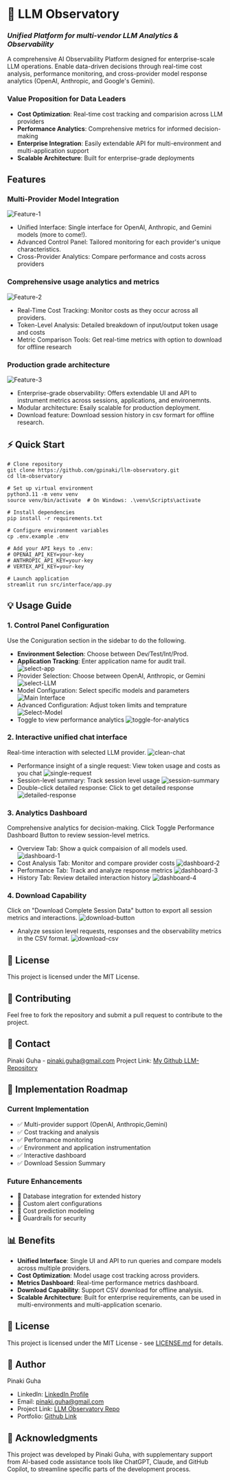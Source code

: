 # 🔭 LLM Observatory
### _Unified Platform for multi-vendor LLM Analytics & Observability_

A comprehensive AI Observability Platform designed for enterprise-scale LLM operations. Enable data-driven decisions through real-time cost analysis, performance monitoring, and cross-provider model response analytics (OpenAI, Anthropic, and Google's Gemini).

### Value Proposition for Data Leaders
- **Cost Optimization**: Real-time cost tracking and comparision across LLM providers
- **Performance Analytics**: Comprehensive metrics for informed decision-making
- **Enterprise Integration**: Easily extendable API for multi-environment and multi-application support
- **Scalable Architecture**: Built for enterprise-grade deployments

## Features

### Multi-Provider Model Integration
![Feature-1](assets/screenshots/clean_chat_interface.png)
- Unified Interface: Single interface for OpenAI, Anthropic, and Gemini models (more to come!).
- Advanced Control Panel: Tailored monitoring for each provider's unique characteristics.
- Cross-Provider Analytics: Compare performance and costs across providers
### Comprehensive usage analytics and metrics
![Feature-2](assets/screenshots/dashboard-cost.png)
- Real-Time Cost Tracking: Monitor costs as they occur across all providers.
- Token-Level Analysis: Detailed breakdown of input/output token usage and costs
- Metric Comparison Tools: Get real-time metrics with option to download for offline research
### Production grade architecture 
![Feature-3](assets/screenshots/clean_chat_interface.png)
- Enterprise-grade observability: Offers extendable UI and API to instrument metrics across sessions, applications, and environemnts.
- Modular architecture: Esaily scalable for production deployment. 
- Download feature: Download session history in csv formart for offline research.

## ⚡️ Quick Start 

```
# Clone repository
git clone https://github.com/gpinaki/llm-observatory.git
cd llm-observatory

# Set up virtual environment
python3.11 -m venv venv
source venv/bin/activate  # On Windows: .\venv\Scripts\activate

# Install dependencies
pip install -r requirements.txt

# Configure environment variables
cp .env.example .env

# Add your API keys to .env:
# OPENAI_API_KEY=your-key
# ANTHROPIC_API_KEY=your-key
# VERTEX_API_KEY=your-key

# Launch application
streamlit run src/interface/app.py
```

## 💡 Usage Guide
### 1. Control Panel Configuration 
Use the Coniguration section in the sidebar to do the following.
- **Environment Selection**: Choose between Dev/Test/Int/Prod.
- **Application Tracking**: Enter application name for audit trail.
    ![select-app](assets/screenshots/select_app_env.png)
- Provider Selection: Choose between OpenAI, Anthropic, or Gemini
   ![select-LLM](assets/screenshots/select_LLM.png)
- Model Configuration: Select specific models and parameters
  ![Main Interface](assets/screenshots/select_model.png)
- Advanced Configuration: Adjust token limits and temprature 
  ![Select-Model](assets/screenshots/advanced_config.png)
- Toggle to view performance analytics
  ![toggle-for-analytics](assets/screenshots/toggle_performance.png)

### 2. Interactive unified chat interface
Real-time interaction with selected LLM provider.
    ![clean-chat](assets/screenshots/clean_chat_interface.png)
- Performance insight of a single request: View token usage and costs as you chat
    ![single-request](assets/screenshots/query_level_stat.png)
- Session-level summary: Track session level usage
    ![session-summary](assets/screenshots/session_summary.png)
- Double-click detailed response: Click to get detailed response 
    ![detailed-response](assets/screenshots/detailed_response.png)

### 3. Analytics Dashboard 
Comprehensive analytics for decision-making.
Click Toggle Performance Dashboard Button to review session-level metrics.
- Overview Tab: Show a quick compaision of all models used.
    ![dashboard-1](assets/screenshots/dashboard-overview.png)
- Cost Analysis Tab: Monitor and compare provider costs
    ![dashboard-2](assets/screenshots/dashboard-cost.png)
- Performance Tab: Track and analyze response metrics
    ![dashboard-3](assets/screenshots/dashboard-response-metrics.png)
- History Tab: Review detailed interaction history
    ![dashboard-4](assets/screenshots/dashboard-call_history.png)

### 4. Download Capability 
Click on "Download Complete Session Data" button to export all session metrics and interactions.
    ![download-button][download-button]
- Analyze session level requests, responses and the observability metrics in the CSV format.
    ![download-csv][download-csv]

## 📝 License

This project is licensed under the MIT License.

## 🤝 Contributing

Feel free to fork the repository and submit a pull request to contribute to the project.

## 📧 Contact

Pinaki Guha  - [pinaki.guha@gmail.com](mailto:pinaki.guha@gmail.com)
Project Link: [My Github LLM-Repository][git-repo-url]

## 🚀 Implementation Roadmap

### Current Implementation
- ✅ Multi-provider support (OpenAI, Anthropic,Gemini)
- ✅ Cost tracking and analysis
- ✅ Performance monitoring
- ✅ Environment and application instrumentation    
- ✅ Interactive dashboard
- ✅ Download Session  Summary

### Future Enhancements
- 🔄 Database integration for extended history
- 🔄 Custom alert configurations 
- 🔄 Cost prediction modeling
- 🔄 Guardrails for security 

## 📊 Benefits

- **Unified Interface**: Single UI and API to run queries and compare models across multiple providers.
- **Cost Optimization**: Model usage cost tracking across providers.
- **Metrics Dashboard**: Real-time performance metrics dashboard.
- **Download Capability**: Support CSV download for offline analysis.
- **Scalable Architecture**: Built for enterprise requirements, can be used in multi-environments and multi-application scenario.

## 📝 License

This project is licensed under the MIT License - see [LICENSE.md](LICENSE.md) for details.

## 👤 Author

Pinaki Guha  
- LinkedIn: [LinkedIn Profile][linkedin]
- Email: [pinaki.guha@gmail.com](mailto:pinaki.guha@gmail.com)
- Project Link: [LLM Observatory Repo][git-repo-url]
- Portfolio: [Github Link][Portfolio]

## 🙏 Acknowledgments

This project was developed by Pinaki Guha, with supplementary support from AI-based code assistance tools like ChatGPT, Claude, and GitHub Copilot, to streamline specific parts of the development process.

[//]: # (These are reference links used in the body of this note and get stripped out when the markdown processor does its job.)

   [git-repo-url]: <https://github.com/gpinaki/llm-observatory>
   [download-csv]: <assets/screenshots/download_csv.png>
   [download-button]: <assets/screenshots/download_history.png>
   [Portfolio]: <https://github.com/gpinaki>
   [linkedin]: <https://www.linkedin.com/in/pinakiguha/>
   
 
